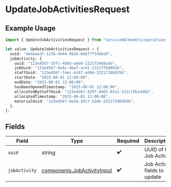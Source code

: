 # UpdateJobActivitiesRequest

## Example Usage

```typescript
import { UpdateJobActivitiesRequest } from "servicem8/models/operations";

let value: UpdateJobActivitiesRequest = {
  uuid: "eb4aaa37-123b-4044-9b26-0ebf7f5ddba5",
  jobActivity: {
    uuid: "123e4567-35fc-4b0d-ade0-232175468aab",
    jobUuid: "123e4567-6e4c-4baf-acd1-23217f60801b",
    staffUuid: "123e4567-f4ec-4c67-a09d-2321728b935b",
    startDate: "2025-08-01 12:00:00",
    endDate: "2025-08-01 12:00:00",
    hasBeenOpenedTimestamp: "2025-08-01 12:00:00",
    allocatedByStaffUuid: "123e4567-9297-49d5-8511-232175b14dbb",
    allocatedTimestamp: "2025-08-01 12:00:00",
    materialUuid: "123e4567-0e1b-4d17-b3de-232172d69b5b",
  },
};
```

## Fields

| Field                                                                      | Type                                                                       | Required                                                                   | Description                                                                |
| -------------------------------------------------------------------------- | -------------------------------------------------------------------------- | -------------------------------------------------------------------------- | -------------------------------------------------------------------------- |
| `uuid`                                                                     | *string*                                                                   | :heavy_check_mark:                                                         | UUID of the Job Activity                                                   |
| `jobActivity`                                                              | [components.JobActivityInput](../../models/components/jobactivityinput.md) | :heavy_check_mark:                                                         | Job Activity fields to update                                              |